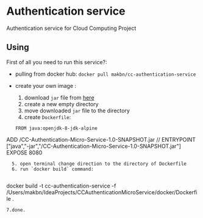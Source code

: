 # Authentication service
Authentication service for Cloud Computing Project 

## Using

First of all you need to run this service?:
 
* pulling from docker hub:
``` docker pull makbn/cc-authentication-service ```
* create your own image :
  1. download `jar` file from [here](https://github.com/makbn/authentication-service/releases/tag/1.0-SNAPSHOT)
  2. create a new empty directory
  3. move downloaded `jar` file to the directory
  4. create `Dockerfile`:
  
  ```
  FROM java:openjdk-8-jdk-alpine
ADD /CC-Authentication-Micro-Service-1.0-SNAPSHOT.jar //
ENTRYPOINT ["java","-jar","/CC-Authentication-Micro-Service-1.0-SNAPSHOT.jar"]
EXPOSE 8080
```
  5. open terminal change direction to the directory of Dockerfile
  6. run `docker build` command:
  
  ```
  docker build -t cc-authentication-service -f /Users/makbn/IdeaProjects/CCAuthenticationMicroService/docker/Dockerfile .
  ```
  7.done.
